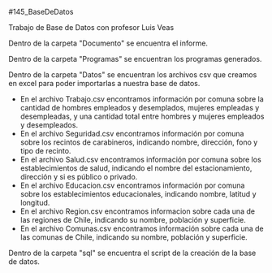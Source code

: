 #145_BaseDeDatos

Trabajo de Base de Datos con profesor Luis Veas

Dentro de la carpeta "Documento" se encuentra el informe.

Dentro de la carpeta "Programas" se encuentran los programas generados. 

Dentro de la carpeta "Datos" se encuentran los archivos csv que creamos en excel para poder importarlas a nuestra base de datos.
- En el archivo Trabajo.csv encontramos información por comuna sobre la cantidad de hombres empleados y desemplados, mujeres empleadas y desempleadas, y una cantidad total entre hombres y mujeres empleados y desempleados.
- En el archivo Seguridad.csv encontramos información por comuna sobre los recintos de carabineros, indicando nombre, dirección, fono y tipo de recinto.
- En el archivo Salud.csv encontramos información por comuna sobre los establecimientos de salud, indicando el nombre del estacionamiento, dirección y si es público o privado.
- En el archivo Educacion.csv encontramos información por comuna sobre los establecimientos educacionales, indicando nombre, latitud y longitud. 
- En el archivo Region.csv encontramos informacion sobre cada una de las regiones de Chile, indicando su nombre, población y superficie. 
- En el archivo Comunas.csv encontramos información sobre cada una de las comunas de Chile, indicando su nombre, población y superficie. 

Dentro de la carpeta "sql" se encuentra el script de la creación de la base de datos. 
